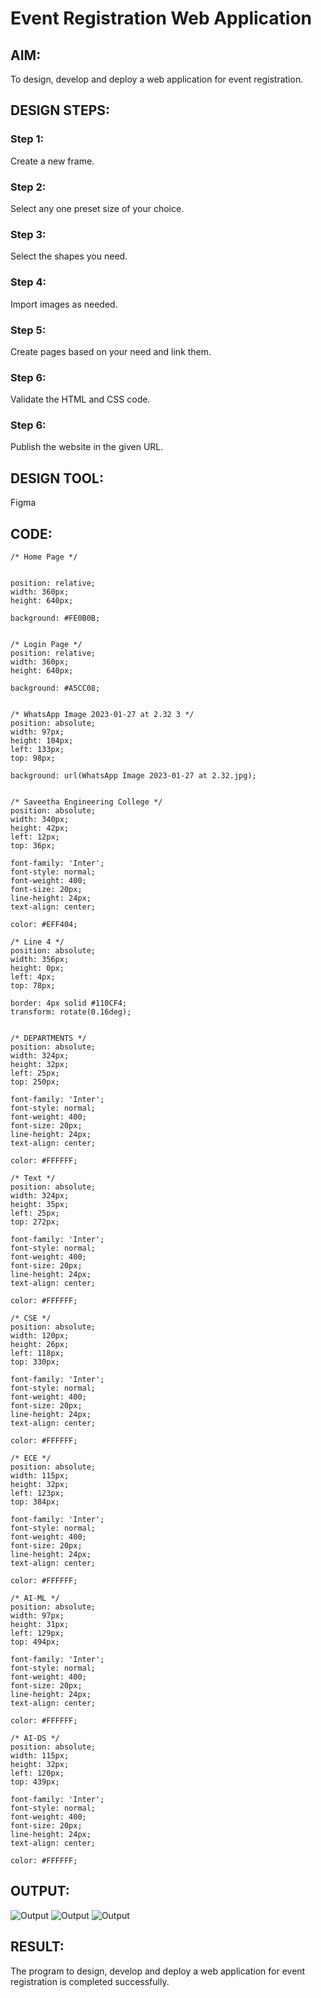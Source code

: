 # Event Registration Web Application

## AIM:
To design, develop and deploy a web application for event registration.

## DESIGN STEPS:

### Step 1:
Create a new frame.

### Step 2:
Select any one preset size of your choice.

### Step 3:
Select the shapes you need.

### Step 4:
Import images as needed.

### Step 5:
Create pages based on your need and link them.

### Step 6:

Validate the HTML and CSS code.

### Step 6:

Publish the website in the given URL.

## DESIGN TOOL:
Figma

## CODE:
```
/* Home Page */


position: relative;
width: 360px;
height: 640px;

background: #FE0B0B;


/* Login Page */
position: relative;
width: 360px;
height: 640px;

background: #A5CC08;


/* WhatsApp Image 2023-01-27 at 2.32 3 */
position: absolute;
width: 97px;
height: 104px;
left: 133px;
top: 98px;

background: url(WhatsApp Image 2023-01-27 at 2.32.jpg);


/* Saveetha Engineering College */
position: absolute;
width: 340px;
height: 42px;
left: 12px;
top: 36px;

font-family: 'Inter';
font-style: normal;
font-weight: 400;
font-size: 20px;
line-height: 24px;
text-align: center;

color: #EFF404;

/* Line 4 */
position: absolute;
width: 356px;
height: 0px;
left: 4px;
top: 78px;

border: 4px solid #110CF4;
transform: rotate(0.16deg);


/* DEPARTMENTS */
position: absolute;
width: 324px;
height: 32px;
left: 25px;
top: 250px;

font-family: 'Inter';
font-style: normal;
font-weight: 400;
font-size: 20px;
line-height: 24px;
text-align: center;

color: #FFFFFF;

/* Text */
position: absolute;
width: 324px;
height: 35px;
left: 25px;
top: 272px;

font-family: 'Inter';
font-style: normal;
font-weight: 400;
font-size: 20px;
line-height: 24px;
text-align: center;

color: #FFFFFF;

/* CSE */
position: absolute;
width: 120px;
height: 26px;
left: 118px;
top: 330px;

font-family: 'Inter';
font-style: normal;
font-weight: 400;
font-size: 20px;
line-height: 24px;
text-align: center;

color: #FFFFFF;

/* ECE */
position: absolute;
width: 115px;
height: 32px;
left: 123px;
top: 384px;

font-family: 'Inter';
font-style: normal;
font-weight: 400;
font-size: 20px;
line-height: 24px;
text-align: center;

color: #FFFFFF;

/* AI-ML */
position: absolute;
width: 97px;
height: 31px;
left: 129px;
top: 494px;

font-family: 'Inter';
font-style: normal;
font-weight: 400;
font-size: 20px;
line-height: 24px;
text-align: center;

color: #FFFFFF;

/* AI-DS */
position: absolute;
width: 115px;
height: 32px;
left: 120px;
top: 439px;

font-family: 'Inter';
font-style: normal;
font-weight: 400;
font-size: 20px;
line-height: 24px;
text-align: center;

color: #FFFFFF;
```
## OUTPUT:
![Output](./outt1.png)
![Output](./outt2.png)
![Output](./outt3.png)

## RESULT:
The program to design, develop and deploy a web application for event registration is completed successfully.
